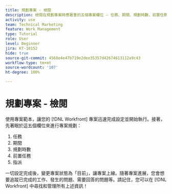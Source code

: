 ```yaml
---
title: 規劃專案 - 檢閱
description: 檢閱在規劃專案時應著重的五個專案欄位 — 任務、期間、規劃時數、前置任務和指派。
activity: use
team: Technical Marketing
feature: Work Management
type: Tutorial
role: User
level: Beginner
jira: KT-10152
hide: true
source-git-commit: 4568e4e47b719e2dee35357d42674613112a9c43
workflow-type: tm+mt
source-wordcount: '107'
ht-degree: 100%

---
```


# 規劃專案 - 檢閱

使用專案範本，讓您的 [!DNL  Workfront] 專案迅速完成設定並開始執行。接著，先著眼於這五個欄位來進行專案規劃：

1. 任務
1. 期間
1. 規劃時數
1. 前置任務
1. 指派

一切設定完成後，變更專案狀態為「目前」，讓專案上線。隨著專案進展，您會想要追蹤已完成的工作、發生的問題、需要回答的問題等。請記住，您可以在 [!DNL Workfront] 中尋找和管理所有上述資訊！

<!--
footer urls for the LP
Plan a project 
Edit projects
Overview of the project planned start date
Overview of the project planned completion date
Tasks overview
Task duration and duration types 
Use task predecessors 
Modify multiple user assignments in a task list
Notifications: Information about work assigned to me 
-->
